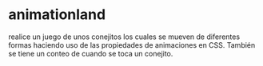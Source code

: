 # animationland
realice un juego de unos conejitos los cuales se mueven de diferentes formas haciendo uso de las propiedades de animaciones en CSS. También se tiene un conteo de cuando se toca un conejito.
